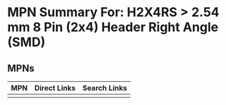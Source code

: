 



# MPN Summary For: H2X4RS > 2.54 mm 8 Pin (2x4) Header Right Angle (SMD)

## MPNs
  

|MPN|Direct Links|Search Links|
| :--- | :--- | :--- |
||||
